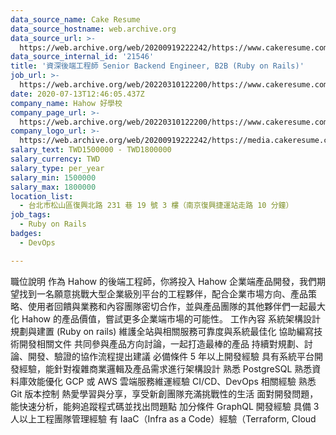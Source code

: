```yaml
---
data_source_name: Cake Resume
data_source_hostname: web.archive.org
data_source_url: >-
  https://web.archive.org/web/20200919222242/https://www.cakeresume.com/jobs?q=Cloud%20Iaas&page=1&refinementList%5Border%5D=
data_source_internal_id: '21546'
title: '資深後端工程師 Senior Backend Engineer, B2B (Ruby on Rails)'
job_url: >-
  https://web.archive.org/web/20220310122200/https://www.cakeresume.com/companies/hahow/jobs/senior-backend-engineer-b2b-ruby-on-rails
date: 2020-07-13T12:46:05.437Z
company_name: Hahow 好學校
company_page_url: >-
  https://web.archive.org/web/20220310122200/https://www.cakeresume.com/companies/hahow
company_logo_url: >-
  https://web.archive.org/web/20200919222242/https://media.cakeresume.com/image/upload/s--OhQNFLKG--/c_pad,fl_png8,h_200,w_200/v1539930611/g73gdixpzusgjvlngex5.png
salary_text: TWD1500000 - TWD1800000
salary_currency: TWD
salary_type: per_year
salary_min: 1500000
salary_max: 1800000
location_list:
  - 台北市松山區復興北路 231 巷 19 號 3 樓（南京復興捷運站走路 10 分鐘）
job_tags:
  - Ruby on Rails
badges:
  - DevOps

---
```


職位說明 作為 Hahow 的後端工程師，你將投入 Hahow 企業端產品開發，我們期望找到一名願意挑戰大型企業級別平台的工程夥伴，配合企業市場方向、產品策略、使用者回饋與業務和內容團隊密切合作，並與產品團隊的其他夥伴們一起最大化 Hahow 的產品價值，嘗試更多企業端市場的可能性。 工作內容 系統架構設計規劃與建置 (Ruby on rails) 維護全站與相關服務可靠度與系統最佳化 協助編寫技術開發相關文件 共同參與產品方向討論，一起打造最棒的產品 持續對規劃、討論、開發、驗證的協作流程提出建議 必備條件 5 年以上開發經驗 具有系統平台開發經驗，能針對複雜商業邏輯及產品需求進行架構設計 熟悉 PostgreSQL 熟悉資料庫效能優化 GCP 或 AWS 雲端服務維運經驗 CI/CD、DevOps 相關經驗 熟悉 Git 版本控制 熱愛學習與分享，享受新創團隊充滿挑戰性的生活 面對開發問題，能快速分析，能夠追蹤程式碼並找出問題點 加分條件 GraphQL 開發經驗 具備 3 人以上工程團隊管理經驗 有 IaaC（Infra as a Code）經驗（Terraform, Cloud